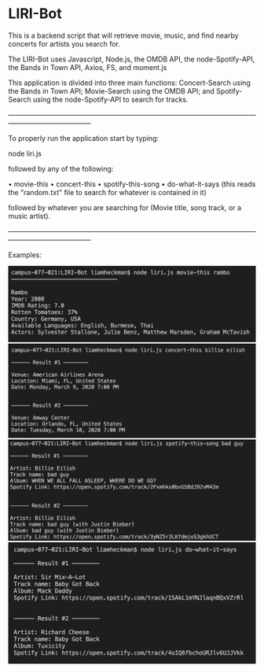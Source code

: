 # LIRI-Bot
This is a backend script that will retrieve movie, music, and find nearby concerts for artists you search for.

The LIRI-Bot uses Javascript, Node.js, the OMDB API, the node-Spotify-API, the Bands in Town API, Axios, FS, and moment.js

This application is divided into three main functions: Concert-Search using the Bands in Town API; Movie-Search using the OMDB API; and Spotify-Search using the node-Spotify-API to search for tracks.

————————————————————————————————————————————————

To properly run the application start by typing:

node liri.js 

followed by any of the following:

• movie-this
• concert-this
• spotify-this-song
• do-what-it-says (this reads the "random.txt" file to search for whatever is contained in it)

followed by whatever you are searching for (Movie title, song track, or a music artist).

————————————————————————————————————————————————

Examples:

![Movie This](demo-imgs/movie-this.png)
![Concert This](demo-imgs/concert-this.png)
![Spotify This](demo-imgs/spotify-this.png)
![Do What it Says](demo-imgs/do-what-it-says.png)


